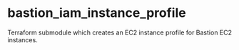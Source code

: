 # bastion_iam_instance_profile

Terraform submodule which creates an EC2 instance profile for Bastion EC2 instances.